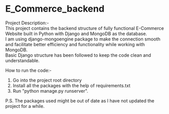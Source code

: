 # E_Commerce_backend

Project Description:- <br>
This project contains the backend structure of fully functional E-Commerce Website built in Python with Django and MongoDB as the database. <br>
I am using django-mongoengine package to make the connection smooth and facilitate better efficiency and functionality while working with MongoDB. <br>
Basic Django structure has been followed to keep the code clean and understandable. <br>

How to run the code:- <br>
1. Go into the project root directory <br>
2. Install all the packages with the help of requirements.txt <br>
3. Run "python manage.py runserver". <br>

P.S. The packages used might be out of date as I have not updated the project for a while.
